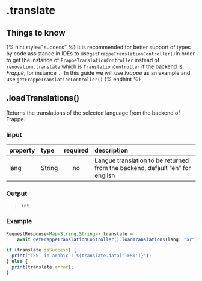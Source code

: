 # .translate

## Things to know

{% hint style="success" %}
It is recommended for better support of types by code assistance in IDEs to use`getFrappeTranslationController()`in order to get the instance of `FrappeTranslationController` instead of `renovation.translate` which is `TranslationController` if the backend is _Frappè_, for instance_._ In this guide we will use _Frappé_ as an example and use `getFrappeTranslationController()`
{% endhint %}

## .loadTranslations\(\)

Returns the translations of the selected language from the backend of Frappe.

### Input

| property | type | required | description |
| :--- | :--- | :---: | :--- |
| lang | String | no | Langue translation to be returned from the backend, default “en” for english |

### Output

> `int`

### Example

```javascript
RequestResponse<Map<String,String>> translate =
    await getFrappeTranslationController().loadTranslations(lang: "ar");

if (translate.isSuccess) {
  print("TEST in arabic : ${translate.data['TEST']}");
} else {
  print(translate.error);
}
```



#### 

